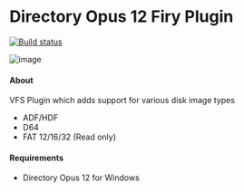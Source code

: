 # Directory Opus 12 Firy Plugin
[![Build status](https://ci.appveyor.com/api/projects/status/v2c5j33soyoynd3b?svg=true)](https://ci.appveyor.com/project/segrax/directory-opus-firy-plugin)


![image](https://user-images.githubusercontent.com/1327406/47679796-323dbc80-dc19-11e8-91f0-8b82d5a89257.png)

#### About

VFS Plugin which adds support for various disk image types

* ADF/HDF
* D64
* FAT 12/16/32 (Read only)


#### Requirements

* Directory Opus 12 for Windows
